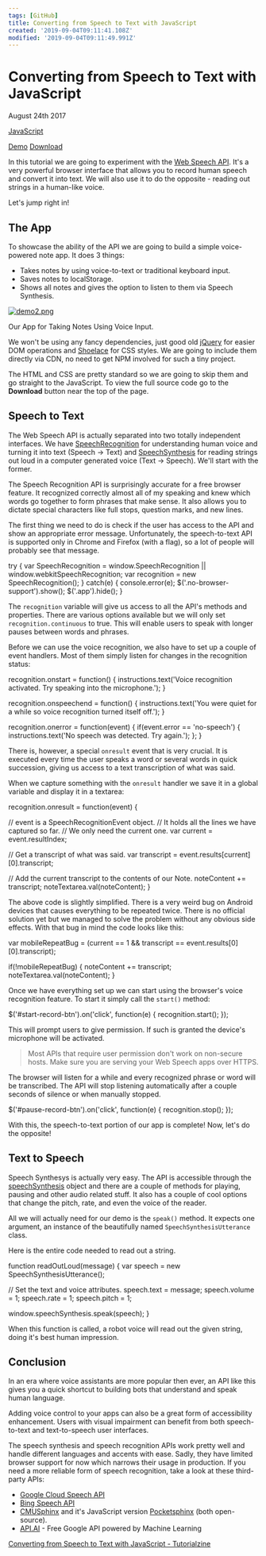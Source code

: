 ```yaml
---
tags: [GitHub]
title: Converting from Speech to Text with JavaScript
created: '2019-09-04T09:11:41.108Z'
modified: '2019-09-04T09:11:49.991Z'
---
```


# Converting from Speech to Text with JavaScript

August 24th 2017

[JavaScript](https://tutorialzine.com/tag/javascript)

[Demo](https://demo.tutorialzine.com/2017/08/converting-from-speech-to-text-with-javascript/) [Download](https://demo.tutorialzine.com/2017/08/converting-from-speech-to-text-with-javascript/converting-from-speech-to-text-with-javascript.zip)

In this tutorial we are going to experiment with the [Web Speech API](https://developer.mozilla.org/en-US/docs/Web/API/Web_Speech_API). It's a very powerful browser interface that allows you to record human speech and convert it into text. We will also use it to do the opposite \- reading out strings in a human\-like voice.

Let's jump right in!

## The App

To showcase the ability of the API we are going to build a simple voice\-powered note app. It does 3 things:

*   Takes notes by using voice\-to\-text or traditional keyboard input.
*   Saves notes to localStorage.
*   Shows all notes and gives the option to listen to them via Speech Synthesis.

[![demo2.png](https://tutorialzine.com/media/2017/08/demo2.png)](https://demo.tutorialzine.com/2017/08/converting-from-speech-to-text-with-javascript/)

Our App for Taking Notes Using Voice Input.

We won't be using any fancy dependencies, just good old [jQuery](https://jquery.com/) for easier DOM operations and [Shoelace](https://shoelace.style/index.html) for CSS styles. We are going to include them directly via CDN, no need to get NPM involved for such a tiny project.

The HTML and CSS are pretty standard so we are going to skip them and go straight to the JavaScript. To view the full source code go to the **Download** button near the top of the page.

## Speech to Text

The Web Speech API is actually separated into two totally independent interfaces. We have [SpeechRecognition](https://developer.mozilla.org/en-US/docs/Web/API/SpeechRecognition) for understanding human voice and turning it into text (Speech \-> Text) and [SpeechSynthesis](https://developer.mozilla.org/en-US/docs/Web/API/SpeechSynthesis) for reading strings out loud in a computer generated voice (Text \-> Speech). We'll start with the former.

The Speech Recognition API is surprisingly accurate for a free browser feature. It recognized correctly almost all of my speaking and knew which words go together to form phrases that make sense. It also allows you to dictate special characters like full stops, question marks, and new lines.

The first thing we need to do is check if the user has access to the API and show an appropriate error message. Unfortunately, the speech\-to\-text API is supported only in Chrome and Firefox (with a flag), so a lot of people will probably see that message.

try {
  var SpeechRecognition = window.SpeechRecognition || window.webkitSpeechRecognition;
  var recognition = new SpeechRecognition();
}
catch(e) {
  console.error(e);
  $('.no\-browser\-support').show();
  $('.app').hide();
}

The `recognition` variable will give us access to all the API's methods and properties. There are various options available but we will only set `recognition.continuous` to true. This will enable users to speak with longer pauses between words and phrases.

Before we can use the voice recognition, we also have to set up a couple of event handlers. Most of them simply listen for changes in the recognition status:

recognition.onstart = function() {
  instructions.text('Voice recognition activated. Try speaking into the microphone.');
}

recognition.onspeechend = function() {
  instructions.text('You were quiet for a while so voice recognition turned itself off.');
}

recognition.onerror = function(event) {
  if(event.error == 'no\-speech') {
    instructions.text('No speech was detected. Try again.');
  };
}

There is, however, a special `onresult` event that is very crucial. It is executed every time the user speaks a word or several words in quick succession, giving us access to a text transcription of what was said.

When we capture something with the `onresult` handler we save it in a global variable and display it in a textarea:

recognition.onresult = function(event) {

  // event is a SpeechRecognitionEvent object.
  // It holds all the lines we have captured so far.
  // We only need the current one.
  var current = event.resultIndex;

  // Get a transcript of what was said.
  var transcript = event.results\[current\]\[0\].transcript;

  // Add the current transcript to the contents of our Note.
  noteContent += transcript;
  noteTextarea.val(noteContent);
}

The above code is slightly simplified. There is a very weird bug on Android devices that causes everything to be repeated twice. There is no official solution yet but we managed to solve the problem without any obvious side effects. With that bug in mind the code looks like this:

var mobileRepeatBug = (current == 1 && transcript == event.results\[0\]\[0\].transcript);

if(!mobileRepeatBug) {
  noteContent += transcript;
  noteTextarea.val(noteContent);
}

Once we have everything set up we can start using the browser's voice recognition feature. To start it simply call the `start()` method:

$('#start\-record\-btn').on('click', function(e) {
  recognition.start();
});

This will prompt users to give permission. If such is granted the device's microphone will be activated.

> Most APIs that require user permission don't work on non\-secure hosts. Make sure you are serving your Web Speech apps over HTTPS.

The browser will listen for a while and every recognized phrase or word will be transcribed. The API will stop listening automatically after a couple seconds of silence or when manually stopped.

$('#pause\-record\-btn').on('click', function(e) {
  recognition.stop();
});

With this, the speech\-to\-text portion of our app is complete! Now, let's do the opposite!

## Text to Speech

Speech Synthesys is actually very easy. The API is accessible through the [speechSynthesis](https://developer.mozilla.org/en-US/docs/Web/API/SpeechSynthesis) object and there are a couple of methods for playing, pausing and other audio related stuff. It also has a couple of cool options that change the pitch, rate, and even the voice of the reader.

All we will actually need for our demo is the `speak()` method. It expects one argument, an instance of the beautifully named `SpeechSynthesisUtterance` class.

Here is the entire code needed to read out a string.

function readOutLoud(message) {
  var speech = new SpeechSynthesisUtterance();

  // Set the text and voice attributes.
  speech.text = message;
  speech.volume = 1;
  speech.rate = 1;
  speech.pitch = 1;

  window.speechSynthesis.speak(speech);
}

When this function is called, a robot voice will read out the given string, doing it's best human impression.

## Conclusion

In an era where voice assistants are more popular then ever, an API like this gives you a quick shortcut to building bots that understand and speak human language.

Adding voice control to your apps can also be a great form of accessibility enhancement. Users with visual impairment can benefit from both speech\-to\-text and text\-to\-speech user interfaces.

The speech synthesis and speech recognition APIs work pretty well and handle different languages and accents with ease. Sadly, they have limited browser support for now which narrows their usage in production. If you need a more reliable form of speech recognition, take a look at these third\-party APIs:

*   [Google Cloud Speech API](https://cloud.google.com/speech/)
*   [Bing Speech API](https://azure.microsoft.com/en-us/services/cognitive-services/speech/)
*   [CMUSphinx](https://cmusphinx.github.io/) and it's JavaScript version [Pocketsphinx](https://syl22-00.github.io/pocketsphinx.js/) (both open\-source).
*   [API.AI](https://api.ai/) \- Free Google API powered by Machine Learning


[Converting from Speech to Text with JavaScript - Tutorialzine](https://tutorialzine.com/2017/08/converting-from-speech-to-text-with-javascript)

